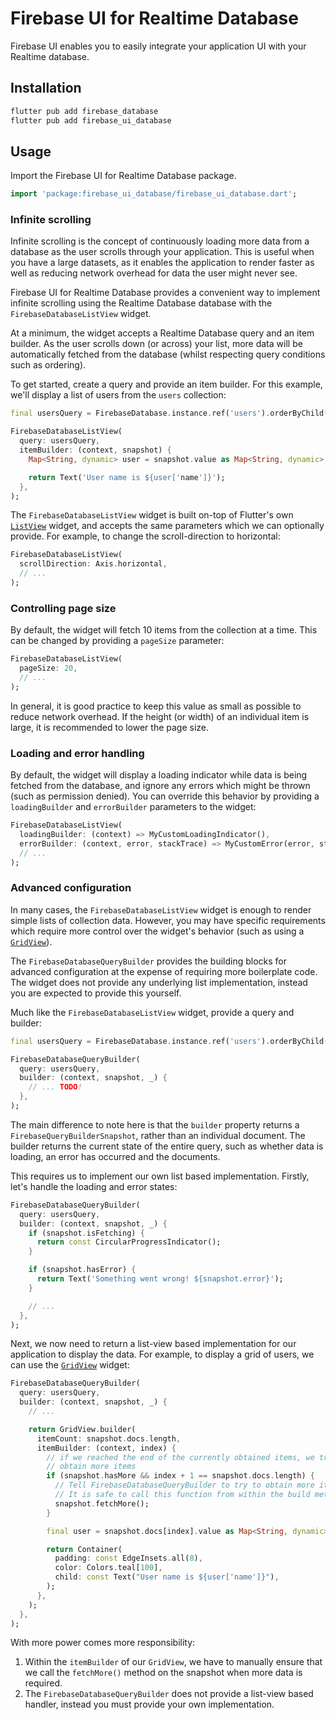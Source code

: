 # Firebase UI for Realtime Database

Firebase UI enables you to easily integrate your application UI with your Realtime database.

## Installation

```sh
flutter pub add firebase_database
flutter pub add firebase_ui_database
```

## Usage

Import the Firebase UI for Realtime Database package.

```dart
import 'package:firebase_ui_database/firebase_ui_database.dart';
```

### Infinite scrolling

Infinite scrolling is the concept of continuously loading more data from a database
as the user scrolls through your application. This is useful when you have a large
datasets, as it enables the application to render faster as well as reducing network
overhead for data the user might never see.

Firebase UI for Realtime Database provides a convenient way to implement infinite scrolling
using the Realtime Database database with the `FirebaseDatabaseListView` widget.

At a minimum, the widget accepts a Realtime Database query and an item builder. As the user scrolls
down (or across) your list, more data will be automatically fetched from the database (whilst
respecting query conditions such as ordering).

To get started, create a query and provide an item builder. For this example, we'll display
a list of users from the `users` collection:

```dart
final usersQuery = FirebaseDatabase.instance.ref('users').orderByChild('name');

FirebaseDatabaseListView(
  query: usersQuery,
  itemBuilder: (context, snapshot) {
    Map<String, dynamic> user = snapshot.value as Map<String, dynamic>;

    return Text('User name is ${user['name']}');
  },
);
```

The `FirebaseDatabaseListView` widget is built on-top of Flutter's own [`ListView`](https://api.flutter.dev/flutter/widgets/ListView-class.html)
widget, and accepts the same parameters which we can optionally provide. For example, to change the scroll-direction to horizontal:

```dart
FirebaseDatabaseListView(
  scrollDirection: Axis.horizontal,
  // ...
);
```

### Controlling page size

By default, the widget will fetch 10 items from the collection at a time. This can be changed by providing a `pageSize` parameter:

```dart
FirebaseDatabaseListView(
  pageSize: 20,
  // ...
);
```

In general, it is good practice to keep this value as small as possible to reduce network overhead. If the height (or width)
of an individual item is large, it is recommended to lower the page size.

### Loading and error handling

By default, the widget will display a loading indicator while data is being fetched from the database, and ignore any errors which might be thrown
(such as permission denied). You can override this behavior by providing a `loadingBuilder` and `errorBuilder` parameters to the widget:

```dart
FirebaseDatabaseListView(
  loadingBuilder: (context) => MyCustomLoadingIndicator(),
  errorBuilder: (context, error, stackTrace) => MyCustomError(error, stackTrace),
  // ...
);
```

### Advanced configuration

In many cases, the `FirebaseDatabaseListView` widget is enough to render simple lists of collection data.
However, you may have specific requirements which require more control over the widget's behavior
(such as using a [`GridView`](https://api.flutter.dev/flutter/widgets/GridView-class.html)).

The `FirebaseDatabaseQueryBuilder` provides the building blocks for advanced configuration at the expense of
requiring more boilerplate code. The widget does not provide any underlying list implementation, instead
you are expected to provide this yourself.

Much like the `FirebaseDatabaseListView` widget, provide a query and builder:

```dart
final usersQuery = FirebaseDatabase.instance.ref('users').orderByChild('name');

FirebaseDatabaseQueryBuilder(
  query: usersQuery,
  builder: (context, snapshot, _) {
    // ... TODO!
  },
);
```

The main difference to note here is that the `builder` property returns a `FirebaseQueryBuilderSnapshot`, rather
than an individual document. The builder returns the current state of the entire query, such as whether
data is loading, an error has occurred and the documents.

This requires us to implement our own list based implementation. Firstly, let's handle the loading and error
states:

```dart
FirebaseDatabaseQueryBuilder(
  query: usersQuery,
  builder: (context, snapshot, _) {
    if (snapshot.isFetching) {
      return const CircularProgressIndicator();
    }

    if (snapshot.hasError) {
      return Text('Something went wrong! ${snapshot.error}');
    }

    // ...
  },
);
```

Next, we now need to return a list-view based implementation for our application to display the data. For example,
to display a grid of users, we can use the [`GridView`](https://api.flutter.dev/flutter/widgets/GridView-class.html) widget:

```dart
FirebaseDatabaseQueryBuilder(
  query: usersQuery,
  builder: (context, snapshot, _) {
    // ...

    return GridView.builder(
      itemCount: snapshot.docs.length,
      itemBuilder: (context, index) {
        // if we reached the end of the currently obtained items, we try to
        // obtain more items
        if (snapshot.hasMore && index + 1 == snapshot.docs.length) {
          // Tell FirebaseDatabaseQueryBuilder to try to obtain more items.
          // It is safe to call this function from within the build method.
          snapshot.fetchMore();
        }

        final user = snapshot.docs[index].value as Map<String, dynamic>;

        return Container(
          padding: const EdgeInsets.all(8),
          color: Colors.teal[100],
          child: const Text("User name is ${user['name']}"),
        );
      },
    );
  },
);
```

With more power comes more responsibility:

1. Within the `itemBuilder` of our `GridView`, we have to manually ensure that we call the `fetchMore()` method on the snapshot when more data is required.
1. The `FirebaseDatabaseQueryBuilder` does not provide a list-view based handler, instead you must provide your own implementation.

